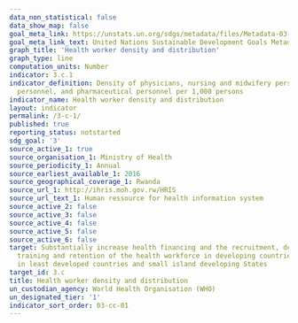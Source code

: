 ```yaml
---
data_non_statistical: false
data_show_map: false
goal_meta_link: https://unstats.un.org/sdgs/metadata/files/Metadata-03-0C-01.pdf
goal_meta_link_text: United Nations Sustainable Development Goals Metadata (PDF 207 KB)
graph_title: 'Health worker density and distribution'
graph_type: line
computation_units: Number
indicator: 3.c.1
indicator_definition: Density of physicians, nursing and midwifery personnel, dentistry
  personnel, and pharmaceutical personnel per 1,000 persons
indicator_name: Health worker density and distribution
layout: indicator
permalink: /3-c-1/
published: true
reporting_status: notstarted
sdg_goal: '3'
source_active_1: true
source_organisation_1: Ministry of Health 
source_periodicity_1: Annual 
source_earliest_available_1: 2016
source_geographical_coverage_1: Rwanda
source_url_1: http://ihris.moh.gov.rw/HRIS
source_url_text_1: Human ressource for health information system 
source_active_2: false
source_active_3: false
source_active_4: false
source_active_5: false
source_active_6: false
target: Substantially increase health financing and the recruitment, development,
  training and retention of the health workforce in developing countries, especially
  in least developed countries and small island developing States
target_id: 3.c
title: Health worker density and distribution
un_custodian_agency: World Health Organisation (WHO)
un_designated_tier: '1'
indicator_sort_order: 03-cc-01
---
```

